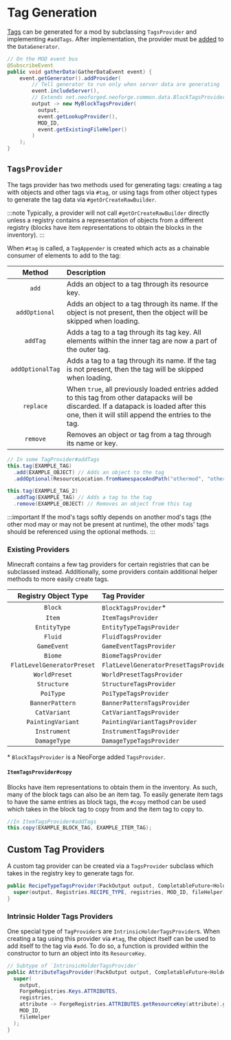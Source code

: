# Tag Generation

[Tags] can be generated for a mod by subclassing `TagsProvider` and implementing `#addTags`. After implementation, the provider must be [added][datagen] to the `DataGenerator`.

```java
// On the MOD event bus
@SubscribeEvent
public void gatherData(GatherDataEvent event) {
    event.getGenerator().addProvider(
        // Tell generator to run only when server data are generating
        event.includeServer(),
        // Extends net.neoforged.neoforge.common.data.BlockTagsProvider
        output -> new MyBlockTagsProvider(
          output,
          event.getLookupProvider(),
          MOD_ID,
          event.getExistingFileHelper()
        )
    );
}
```

## `TagsProvider`

The tags provider has two methods used for generating tags: creating a tag with objects and other tags via `#tag`, or using tags from other object types to generate the tag data via `#getOrCreateRawBuilder`.

:::note
Typically, a provider will not call `#getOrCreateRawBuilder` directly unless a registry contains a representation of objects from a different registry (blocks have item representations to obtain the blocks in the inventory).
:::

When `#tag` is called, a `TagAppender` is created which acts as a chainable consumer of elements to add to the tag:

Method           | Description
:---:            | :---
`add`            | Adds an object to a tag through its resource key. 
`addOptional`    | Adds an object to a tag through its name. If the object is not present, then the object will be skipped when loading.
`addTag`         | Adds a tag to a tag through its tag key. All elements within the inner tag are now a part of the outer tag.
`addOptionalTag` | Adds a tag to a tag through its name. If the tag is not present, then the tag will be skipped when loading.
`replace`        | When `true`, all previously loaded entries added to this tag from other datapacks will be discarded. If a datapack is loaded after this one, then it will still append the entries to the tag.
`remove`         | Removes an object or tag from a tag through its name or key.

```java
// In some TagProvider#addTags
this.tag(EXAMPLE_TAG)
  .add(EXAMPLE_OBJECT) // Adds an object to the tag
  .addOptional(ResourceLocation.fromNamespaceAndPath("othermod", "other_object")) // Adds an object from another mod to the tag

this.tag(EXAMPLE_TAG_2)
  .addTag(EXAMPLE_TAG) // Adds a tag to the tag
  .remove(EXAMPLE_OBJECT) // Removes an object from this tag
```

:::important
If the mod's tags softly depends on another mod's tags (the other mod may or may not be present at runtime), the other mods' tags should be referenced using the optional methods.
:::

### Existing Providers

Minecraft contains a few tag providers for certain registries that can be subclassed instead. Additionally, some providers contain additional helper methods to more easily create tags.

Registry Object Type         | Tag Provider
:---:                        | :---
`Block`                      | `BlockTagsProvider`\*
`Item`                       | `ItemTagsProvider`
`EntityType`                 | `EntityTypeTagsProvider`
`Fluid`                      | `FluidTagsProvider`
`GameEvent`                  | `GameEventTagsProvider`
`Biome`                      | `BiomeTagsProvider`
`FlatLevelGeneratorPreset`   | `FlatLevelGeneratorPresetTagsProvider`
`WorldPreset`                | `WorldPresetTagsProvider`
`Structure`                  | `StructureTagsProvider`
`PoiType`                    | `PoiTypeTagsProvider`
`BannerPattern`              | `BannerPatternTagsProvider`
`CatVariant`                 | `CatVariantTagsProvider`
`PaintingVariant`            | `PaintingVariantTagsProvider`
`Instrument`                 | `InstrumentTagsProvider`
`DamageType`                 | `DamageTypeTagsProvider`

\* `BlockTagsProvider` is a NeoForge added `TagsProvider`.

#### `ItemTagsProvider#copy`

Blocks have item representations to obtain them in the inventory. As such, many of the block tags can also be an item tag. To easily generate item tags to have the same entries as block tags, the `#copy` method can be used which takes in the block tag to copy from and the item tag to copy to.

```java
//In ItemTagsProvider#addTags
this.copy(EXAMPLE_BLOCK_TAG, EXAMPLE_ITEM_TAG);
```

## Custom Tag Providers

A custom tag provider can be created via a `TagsProvider` subclass which takes in the registry key to generate tags for.

```java
public RecipeTypeTagsProvider(PackOutput output, CompletableFuture<HolderLookup.Provider> registries, ExistingFileHelper fileHelper) {
  super(output, Registries.RECIPE_TYPE, registries, MOD_ID, fileHelper);
}
```

### Intrinsic Holder Tags Providers

One special type of `TagProvider`s are `IntrinsicHolderTagsProvider`s. When creating a tag using this provider via `#tag`, the object itself can be used to add itself to the tag via `#add`. To do so, a function is provided within the constructor to turn an object into its `ResourceKey`.

```java
// Subtype of `IntrinsicHolderTagsProvider`
public AttributeTagsProvider(PackOutput output, CompletableFuture<HolderLookup.Provider> registries, ExistingFileHelper fileHelper) {
  super(
    output,
    ForgeRegistries.Keys.ATTRIBUTES,
    registries,
    attribute -> ForgeRegistries.ATTRIBUTES.getResourceKey(attribute).get(),
    MOD_ID,
    fileHelper
  );
}
```

[tags]: ../resources/server/tags.md
[datagen]: ../resources/index.md#data-generation
[custom]: ../concepts/registries.md#custom-registries
